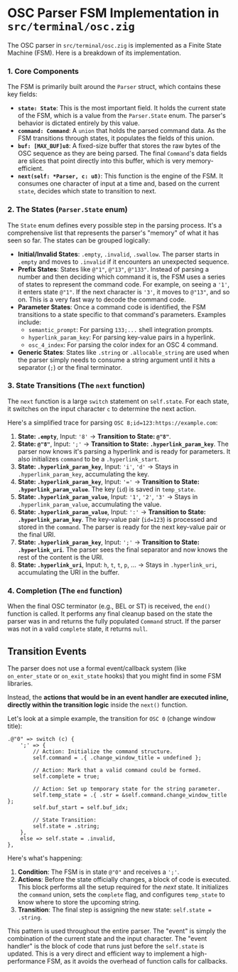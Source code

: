 # OSC Parser FSM Implementation in `src/terminal/osc.zig`

The OSC parser in `src/terminal/osc.zig` is implemented as a Finite State Machine (FSM). Here is a breakdown of its implementation.

### 1. Core Components

The FSM is primarily built around the `Parser` struct, which contains these key fields:

*   **`state: State`**: This is the most important field. It holds the current state of the FSM, which is a value from the `Parser.State` enum. The parser's behavior is dictated entirely by this value.
*   **`command: Command`**: A `union` that holds the parsed command data. As the FSM transitions through states, it populates the fields of this union.
*   **`buf: [MAX_BUF]u8`**: A fixed-size buffer that stores the raw bytes of the OSC sequence as they are being parsed. The final `Command`'s data fields are slices that point directly into this buffer, which is very memory-efficient.
*   **`next(self: *Parser, c: u8)`**: This function is the engine of the FSM. It consumes one character of input at a time and, based on the current `state`, decides which state to transition to next.

### 2. The States (`Parser.State` enum)

The `State` enum defines every possible step in the parsing process. It's a comprehensive list that represents the parser's "memory" of what it has seen so far. The states can be grouped logically:

*   **Initial/Invalid States**: `.empty`, `.invalid`, `.swallow`. The parser starts in `.empty` and moves to `.invalid` if it encounters an unexpected sequence.
*   **Prefix States**: States like `@"1"`, `@"13"`, `@"133"`. Instead of parsing a number and then deciding which command it is, the FSM uses a series of states to represent the command code. For example, on seeing a `'1'`, it enters state `@"1"`. If the next character is `'3'`, it moves to `@"13"`, and so on. This is a very fast way to decode the command code.
*   **Parameter States**: Once a command code is identified, the FSM transitions to a state specific to that command's parameters. Examples include:
    *   `semantic_prompt`: For parsing `133;...` shell integration prompts.
    *   `hyperlink_param_key`: For parsing key-value pairs in a hyperlink.
    *   `osc_4_index`: For parsing the color index for an OSC 4 command.
*   **Generic States**: States like `.string` or `.allocable_string` are used when the parser simply needs to consume a string argument until it hits a separator (`;`) or the final terminator.

### 3. State Transitions (The `next` function)

The `next` function is a large `switch` statement on `self.state`. For each state, it switches on the input character `c` to determine the next action.

Here's a simplified trace for parsing `OSC 8;id=123:https://example.com`:

1.  **State: `.empty`**, Input: `'8'` -> **Transition to State: `@"8"`**.
2.  **State: `@"8"`**, Input: `';'` -> **Transition to State: `.hyperlink_param_key`**. The parser now knows it's parsing a hyperlink and is ready for parameters. It also initializes `command` to be a `.hyperlink_start`.
3.  **State: `.hyperlink_param_key`**, Input: `'i'`, `'d'` -> Stays in `.hyperlink_param_key`, accumulating the key.
4.  **State: `.hyperlink_param_key`**, Input: `'='` -> **Transition to State: `.hyperlink_param_value`**. The key (`id`) is saved in `temp_state`.
5.  **State: `.hyperlink_param_value`**, Input: `'1'`, `'2'`, `'3'` -> Stays in `.hyperlink_param_value`, accumulating the value.
6.  **State: `.hyperlink_param_value`**, Input: `':'` -> **Transition to State: `.hyperlink_param_key`**. The key-value pair (`id=123`) is processed and stored in the `command`. The parser is ready for the next key-value pair or the final URI.
7.  **State: `.hyperlink_param_key`**, Input: `';'` -> **Transition to State: `.hyperlink_uri`**. The parser sees the final separator and now knows the rest of the content is the URI.
8.  **State: `.hyperlink_uri`**, Input: `h`, `t`, `t`, `p`, ... -> Stays in `.hyperlink_uri`, accumulating the URI in the buffer.

### 4. Completion (The `end` function)

When the final OSC terminator (e.g., BEL or ST) is received, the `end()` function is called. It performs any final cleanup based on the state the parser was in and returns the fully populated `Command` struct. If the parser was not in a valid `complete` state, it returns `null`.

## Transition Events

The parser does not use a formal event/callback system (like `on_enter_state` or `on_exit_state` hooks) that you might find in some FSM libraries.

Instead, the **actions that would be in an event handler are executed inline, directly within the transition logic** inside the `next()` function.

Let's look at a simple example, the transition for `OSC 0` (change window title):

```zig
.@"0" => switch (c) {
    ';' => {
        // Action: Initialize the command structure.
        self.command = .{ .change_window_title = undefined };

        // Action: Mark that a valid command could be formed.
        self.complete = true;

        // Action: Set up temporary state for the string parameter.
        self.temp_state = .{ .str = &self.command.change_window_title };
        self.buf_start = self.buf_idx;

        // State Transition:
        self.state = .string;
    },
    else => self.state = .invalid,
},
```

Here's what's happening:

1.  **Condition**: The FSM is in state `@"0"` and receives a `';'`.
2.  **Actions**: Before the state officially changes, a block of code is executed. This block performs all the setup required for the *next* state. It initializes the `command` union, sets the `complete` flag, and configures `temp_state` to know where to store the upcoming string.
3.  **Transition**: The final step is assigning the new state: `self.state = .string`.

This pattern is used throughout the entire parser. The "event" is simply the combination of the current state and the input character. The "event handler" is the block of code that runs just before the `self.state` is updated. This is a very direct and efficient way to implement a high-performance FSM, as it avoids the overhead of function calls for callbacks.
